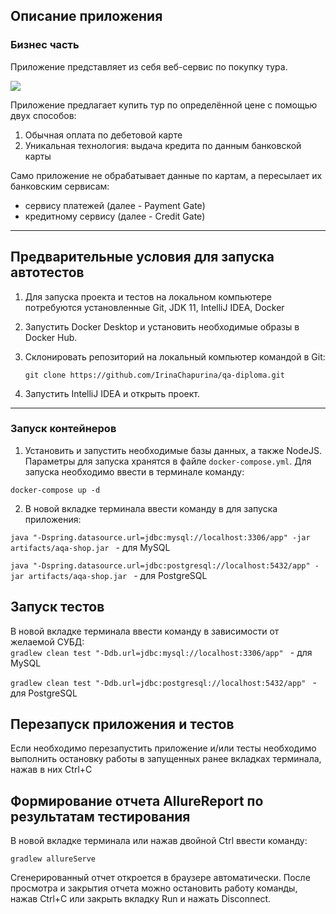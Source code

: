 ## Описание приложения

### Бизнес часть

Приложение представляет из себя веб-сервис по покупку тура.

![](https://raw.githubusercontent.com/netology-code/qa-diploma/master/pic/service.png)

Приложение предлагает купить тур по определённой цене с помощью двух способов:

1. Обычная оплата по дебетовой карте
2. Уникальная технология: выдача кредита по данным банковской карты

Само приложение не обрабатывает данные по картам, а пересылает их банковским сервисам:

* сервису платежей (далее - Payment Gate)
* кредитному сервису (далее - Credit Gate)

---
## Предварительные условия для запуска автотестов

1. Для запуска проекта и тестов на локальном компьютере потребуются установленные
   Git, JDK 11, IntelliJ IDEA, Docker
3. Запустить Docker Desktop и установить необходимые образы в Docker Hub.
2. Склонировать репозиторий на локальный компьютер командой в Git:

   ```
   git clone https://github.com/IrinaChapurina/qa-diploma.git
   ```
4. Запустить IntelliJ IDEA и открыть проект.

---

### Запуск контейнеров

1. Установить и запустить необходимые базы данных, а также NodeJS. Параметры для запуска хранятся в файле `docker-compose.yml`. Для запуска необходимо ввести в терминале команду:
```
docker-compose up -d
```
2. В новой вкладке терминала ввести команду в для запуска приложения:<br>

`java "-Dspring.datasource.url=jdbc:mysql://localhost:3306/app" -jar artifacts/aqa-shop.jar
`   - для MySQL

`java "-Dspring.datasource.url=jdbc:postgresql://localhost:5432/app" -jar artifacts/aqa-shop.jar
`   - для PostgreSQL


## Запуск тестов
В новой вкладке терминала ввести команду в зависимости от желаемой СУБД:<br>
`gradlew clean test "-Ddb.url=jdbc:mysql://localhost:3306/app"
`   - для MySQL

`gradlew clean test "-Ddb.url=jdbc:postgresql://localhost:5432/app"
`   - для PostgreSQL


## Перезапуск приложения и тестов
Если необходимо перезапустить приложение и/или тесты необходимо выполнить остановку работы в запущенных ранее вкладках терминала, нажав в них Ctrl+С

## Формирование отчета AllureReport по результатам тестирования
В новой вкладке терминала или нажав двойной Ctrl ввести команду:
```
gradlew allureServe
```
Сгенерированный отчет откроется в браузере автоматически. После просмотра и закрытия отчета можно остановить работу команды, нажав Ctrl+С или закрыть вкладку Run и нажать Disconnect.
